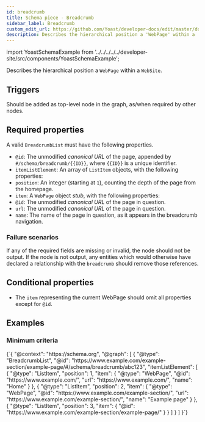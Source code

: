 ```yaml
---
id: breadcrumb
title: Schema piece - Breadcrumb
sidebar_label: Breadcrumb
custom_edit_url: https://github.com/Yoast/developer-docs/edit/master/docs/features/schema/pieces/breadcrumb.md
description: Describes the hierarchical position a 'WebPage' within a 'WebSite'.
---
```

import YoastSchemaExample from '../../../../../developer-site/src/components/YoastSchemaExample';

Describes the hierarchical position a `WebPage` within a `WebSite`.

## Triggers
Should be added as top-level node in the graph, as/when required by other nodes.

## Required properties
A valid `BreadcrumbList` must have the following properties.
* `@id`: The unmodified *canonical URL* of the page, appended by `#/schema/breadcrumb/{{ID}}`, where `{{ID}}` is a unique identifier.
* `itemListElement`: An array of `ListItem` objects, with the following properties:
 * `position`: An integer (starting at `1`), counting the depth of the page from the homepage.
 * `item`: A `WebPage` object *stub*, with the following properties:
  * `@id`: The unmodified *canonical URL* of the page in question.
  * `url`: The unmodified *canonical URL* of the page in question.
  * `name`: The name of the page in question, as it appears in the breadcrumb navigation.

### Failure scenarios
If any of the required fields are missing or invalid, the node should not be output.
If the node is not output, any entities which would otherwise have declared a relationship with the `breadcrumb` should remove those references.

## Conditional properties
* The `item` representing the current WebPage should omit all properties except for `@id`.

## Examples

### Minimum criteria

<YoastSchemaExample>
{`{
      "@context": "https://schema.org",
      "@graph": [
          {
              "@type": "BreadcrumbList",
              "@id": "https://www.example.com/example-section/example-page/#/schema/breadcrumb/abc123",
              "itemListElement": [
                  {
                      "@type": "ListItem",
                      "position": 1,
                      "item": {
                          "@type": "WebPage",
                          "@id": "https://www.example.com/",
                          "url": "https://www.example.com/",
                          "name": "Home"
                      }
                  },
                  {
                      "@type": "ListItem",
                      "position": 2,
                      "item": {
                          "@type": "WebPage",
                          "@id": "https://www.example.com/example-section/",
                          "url": "https://www.example.com/example-section/",
                          "name": "Example page"
                      }
                  },
                  {
                      "@type": "ListItem",
                      "position": 3,
                      "item": {
                          "@id": "https://www.example.com/example-section/example-page/"
                      }
                  }
              ]
          }
      ]
  }`}
</YoastSchemaExample>
